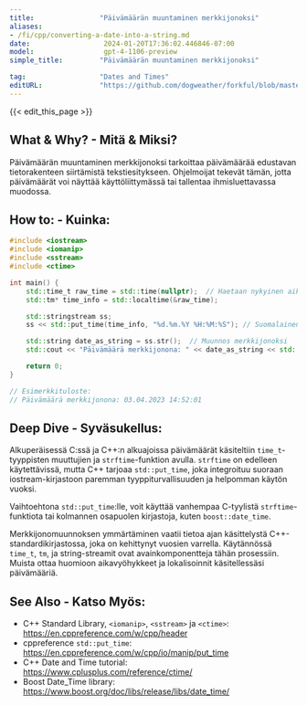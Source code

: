 ```yaml
---
title:                "Päivämäärän muuntaminen merkkijonoksi"
aliases:
- /fi/cpp/converting-a-date-into-a-string.md
date:                  2024-01-20T17:36:02.446846-07:00
model:                 gpt-4-1106-preview
simple_title:         "Päivämäärän muuntaminen merkkijonoksi"

tag:                  "Dates and Times"
editURL:              "https://github.com/dogweather/forkful/blob/master/content/fi/cpp/converting-a-date-into-a-string.md"
---
```


{{< edit_this_page >}}

## What & Why? - Mitä & Miksi?
Päivämäärän muuntaminen merkkijonoksi tarkoittaa päivämäärää edustavan tietorakenteen siirtämistä tekstiesitykseen. Ohjelmoijat tekevät tämän, jotta päivämäärät voi näyttää käyttöliittymässä tai tallentaa ihmisluettavassa muodossa.

## How to: - Kuinka:
```C++
#include <iostream>
#include <iomanip>
#include <sstream>
#include <ctime>

int main() {
    std::time_t raw_time = std::time(nullptr);  // Haetaan nykyinen aika
    std::tm* time_info = std::localtime(&raw_time);

    std::stringstream ss;
    ss << std::put_time(time_info, "%d.%m.%Y %H:%M:%S"); // Suomalainen päivämäärämuoto

    std::string date_as_string = ss.str();  // Muunnos merkkijonoksi
    std::cout << "Päivämäärä merkkijonona: " << date_as_string << std::endl; // Tulostus

    return 0;
}

// Esimerkkituloste:
// Päivämäärä merkkijonona: 03.04.2023 14:52:01
```

## Deep Dive - Syväsukellus:
Alkuperäisessä C:ssä ja C++:n alkuajoissa päivämäärät käsiteltiin `time_t`-tyyppisten muuttujien ja `strftime`-funktion avulla. `strftime` on edelleen käytettävissä, mutta C++ tarjoaa `std::put_time`, joka integroituu suoraan iostream-kirjastoon paremman tyyppiturvallisuuden ja helpomman käytön vuoksi.

Vaihtoehtona `std::put_time`:lle, voit käyttää vanhempaa C-tyylistä `strftime`-funktiota tai kolmannen osapuolen kirjastoja, kuten `boost::date_time`. 

Merkkijonomuunnoksen ymmärtäminen vaatii tietoa ajan käsittelystä C++-standardikirjastossa, joka on kehittynyt vuosien varrella. Käytännössä `time_t`, `tm`, ja string-streamit ovat avainkomponentteja tähän prosessiin. Muista ottaa huomioon aikavyöhykkeet ja lokalisoinnit käsitellessäsi päivämääriä.

## See Also - Katso Myös:
- C++ Standard Library, `<iomanip>`, `<sstream>` ja `<ctime>`: https://en.cppreference.com/w/cpp/header
- cppreference `std::put_time`: https://en.cppreference.com/w/cpp/io/manip/put_time
- C++ Date and Time tutorial: https://www.cplusplus.com/reference/ctime/
- Boost Date_Time library: https://www.boost.org/doc/libs/release/libs/date_time/

